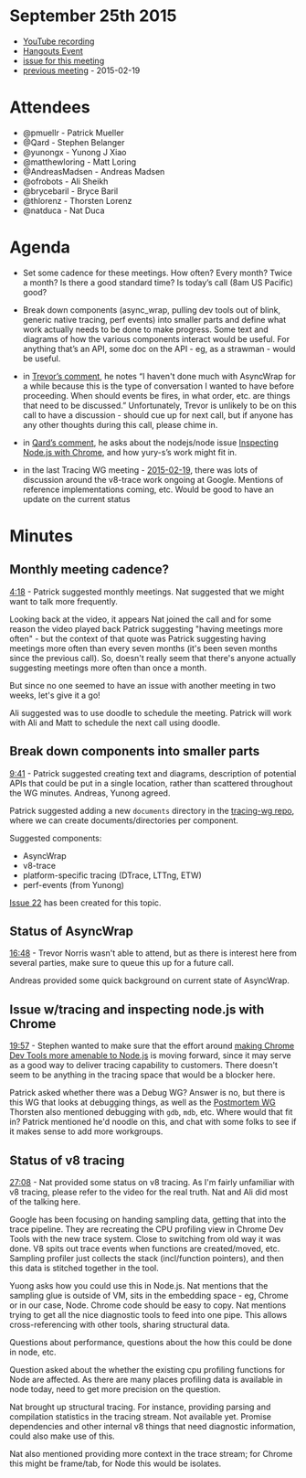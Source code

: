 # September 25th 2015

* [YouTube recording](https://www.youtube.com/watch?v=yM6q92V1IDk)
* [Hangouts Event](https://plus.google.com/events/ceccr8614j3pg3rsqcq6ev4fsik)
* [issue for this meeting](https://github.com/nodejs/tracing-wg/issues/21)
* [previous meeting](https://github.com/nodejs/tracing-wg/blob/master/wg-meetings/2015-02-19.md) - 2015-02-19

# Attendees

* @pmuellr        - Patrick Mueller
* @Qard           - Stephen Belanger
* @yunongx        - Yunong J Xiao
* @matthewloring  - Matt Loring
* @AndreasMadsen  - Andreas Madsen
* @ofrobots       - Ali Sheikh
* @brycebaril     - Bryce Baril
* @thlorenz       - Thorsten Lorenz
* @natduca        - Nat Duca


# Agenda

* Set some cadence for these meetings.  How often?  Every month?  Twice a month?
  Is there a good standard time?  Is today’s call (8am US Pacific) good?

* Break down components (async_wrap, pulling dev tools out of blink, generic
  native tracing, perf events) into smaller parts and define what work actually
  needs to be done to make progress.  Some text and diagrams of how the various
  components interact would be useful.  For anything that’s an API, some doc on
  the API - eg, as a strawman - would be useful.

* in [Trevor’s comment](https://github.com/nodejs/tracing-wg/issues/21#issuecomment-142727693),
  he notes “I haven't done much with AsyncWrap for a while because this is the
  type of conversation I wanted to have before proceeding. When should events be
  fires, in what order, etc. are things that need to be discussed.”
  Unfortunately, Trevor is unlikely to be on this call to have a discussion -
  should cue up for next call, but if anyone has any other thoughts during this
  call, please chime in.

* in [Qard’s comment](https://github.com/nodejs/tracing-wg/issues/21#issuecomment-142747845),
  he asks about the nodejs/node issue
  [Inspecting Node.js with Chrome](https://github.com/nodejs/node/issues/2546),
  and how yury-s’s work might fit in.  


* in the last Tracing WG meeting -
  [2015-02-19](https://github.com/nodejs/tracing-wg/blob/master/wg-meetings/2015-02-19.md),
  there was lots of discussion around the v8-trace work ongoing at Google.
  Mentions of reference implementations coming, etc.  Would be good to have an
  update on the current status

# Minutes

## Monthly meeting cadence?

[4:18](https://youtu.be/yM6q92V1IDk?t=258) -
Patrick suggested monthly meetings.
Nat suggested that we might want to talk more frequently.  

Looking back at the
video, it appears Nat joined the call and for some reason the video played back
Patrick suggesting "having meetings more often" - but the context of that quote
was Patrick suggesting having meetings more often than every seven months (it's
been seven months since the previous call).  So, doesn't really seem that there's
anyone actually suggesting meetings more often than once a month.

But since no one seemed to have an issue with another meeting in two weeks,
let's give it a go!

Ali suggested was to use doodle to schedule the meeting. Patrick will work
with Ali and Matt to schedule the next call using doodle.


## Break down components into smaller parts

[9:41](https://youtu.be/yM6q92V1IDk?t=582) -
Patrick suggested creating text and diagrams, description of potential APIs
that could be put in a single location, rather than scattered throughout
the WG minutes.  Andreas, Yunong agreed.

Patrick suggested adding a new `documents` directory in the
[tracing-wg repo](https://github.com/nodejs/tracing-wg), where we can
create documents/directories per component.

Suggested components:

* AsyncWrap
* v8-trace
* platform-specific tracing (DTrace, LTTng, ETW)
* perf-events (from Yunong)

[Issue 22](https://github.com/nodejs/tracing-wg/issues/22) has been created
for this topic.

## Status of AsyncWrap

[16:48](https://youtu.be/yM6q92V1IDk?t=1008) -
Trevor Norris wasn't able to attend, but as there is interest here from
several parties, make sure to queue this up for a future call.

Andreas provided some quick background on current state of AsyncWrap.


## Issue w/tracing and inspecting node.js with Chrome

[19:57](https://youtu.be/yM6q92V1IDk?t=1197) -
Stephen wanted to make sure that the effort around
[making Chrome Dev Tools more amenable to Node.js](https://github.com/nodejs/node/issues/2546)
is moving forward, since it may serve as a good way to deliver tracing
capability to customers.  There doesn't seem to be anything in the tracing
space that would be a blocker here.

Patrick asked whether there was a Debug WG?  Answer is no, but there is this
WG that looks at debugging things, as well as the
[Postmortem WG](https://github.com/nodejs/post-mortem) Thorsten also mentioned
debugging with `gdb`, `mdb`, etc.  Where would that
fit in?  Patrick mentioned he'd noodle on this, and chat with some folks
to see if it makes sense to add more workgroups.


## Status of v8 tracing

[27:08](https://youtu.be/yM6q92V1IDk?t=1628) -
Nat provided some status on v8 tracing.  As I'm fairly unfamiliar with
v8 tracing, please refer to the video for the real truth. Nat and Ali did most
of the talking here.

Google has been focusing on handing sampling data, getting that into the trace
pipeline.  They are recreating the CPU profiling view in Chrome Dev Tools with
the new trace system. Close to switching from old way it was done.  V8 spits out
trace events when functions are created/moved, etc.  Sampling profiler just
collects the stack (incl/function pointers), and then this data is stitched
together in the tool.

Yuong asks how you could use this in Node.js.  Nat mentions that the sampling
glue is outside of VM, sits in the embedding space - eg, Chrome or in our case,
Node.  Chrome code should be easy to copy.  Nat mentions trying to get all
the nice diagnostic tools to feed into one pipe.  This allows cross-referencing
with other tools, sharing structural data.

Questions about performance, questions about the how this could be done in node,
etc.

Question asked about the whether the existing cpu profiling functions for Node
are affected. As there are many places profiling data is available in node today,
need to get more precision on the question.

Nat brought up structural tracing.  For instance, providing parsing and compilation
statistics in the tracing stream.  Not available yet.  Promise dependencies and
other internal v8 things that need diagnostic information, could also make use
of this.

Nat also mentioned providing more context in the trace stream; for Chrome this
might be frame/tab, for Node this would be isolates.
